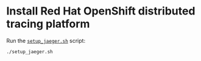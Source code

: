 # Install Red Hat OpenShift distributed tracing platform

Run the [`setup_jaeger.sh`](./setup_jaeger.sh) script:

```script shell
./setup_jaeger.sh
```